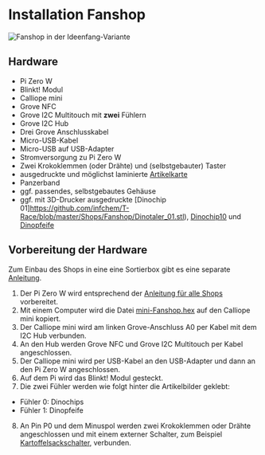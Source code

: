 # Installation Fanshop

![Fanshop in der Ideenfang-Variante](fotos/Fanshop_Ideenfang.jpg?raw=true "Title")

## Hardware

* Pi Zero W
* Blinkt! Modul
* Calliope mini
* Grove NFC
* Grove I2C Multitouch mit **zwei** Fühlern
* Grove I2C Hub
* Drei Grove Anschlusskabel
* Micro-USB-Kabel
* Micro-USB auf USB-Adapter
* Stromversorgung zu Pi Zero W
* Zwei Krokoklemmen (oder Drähte) und (selbstgebauter) Taster
* ausgedruckte und möglichst laminierte [Artikelkarte](https://github.com/infchem/T-Race/blob/master/Shops/Shop-Artikel.pdf)
* Panzerband
* ggf. passendes, selbstgebautes Gehäuse
* ggf. mit 3D-Drucker ausgedruckte [Dinochip 01]https://github.com/infchem/T-Race/blob/master/Shops/Fanshop/Dinotaler_01.stl), [Dinochip10](https://github.com/infchem/T-Race/blob/master/Shops/Fanshop/Dinotaler_10.stl) und [Dinopfeife](https://github.com/infchem/T-Race/blob/master/Shops/Fanshop/Dinopfeife.stl)

## Vorbereitung der Hardware
Zum Einbau des Shops in eine eine Sortierbox gibt es  eine separate [Anleitung](shopbox_anleitung.md).  
1. Der Pi Zero W wird entsprechend der [Anleitung für alle Shops](ideenfang_installation_shops.md)	 vorbereitet.
2. Mit einem Computer wird die Datei [mini-Fanshop.hex](https://github.com/infchem/T-Race/blob/master/Shops/Fanshop/mini-Fanshop.hex) auf den Calliope mini kopiert.
2. Der Calliope mini wird am linken Grove-Anschluss A0 per Kabel mit dem I2C Hub verbunden.
3. An den Hub werden Grove NFC und Grove I2C Multitouch per Kabel angeschlossen.
4. Der Calliope mini wird per USB-Kabel an den USB-Adapter und dann an den Pi Zero W angeschlossen.
5. Auf dem Pi wird das Blinkt! Modul gesteckt.
6. Die zwei Fühler werden wie folgt hinter die Artikelbilder geklebt:
* Fühler 0: Dinochips
* Fühler 1: Dinopfeife

8. An Pin P0 und dem Minuspol werden zwei Krokoklemmen oder Drähte angeschlossen und mit einem externer Schalter, zum Beispiel [Kartoffelsackschalter](Kartoffelsackschalter.pdf), verbunden.